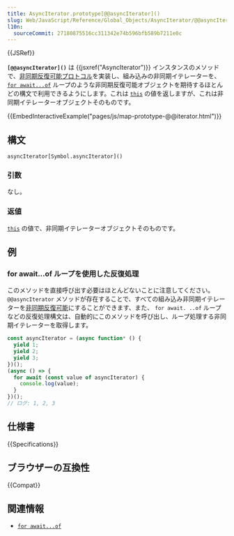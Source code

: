 ```yaml
---
title: AsyncIterator.prototype[@@asyncIterator]()
slug: Web/JavaScript/Reference/Global_Objects/AsyncIterator/@@asyncIterator
l10n:
  sourceCommit: 27180875516cc311342e74b596bfb589b7211e0c
---
```


{{JSRef}}

**`[@@asyncIterator]()`** は {{jsxref("AsyncIterator")}} インスタンスのメソッドで、[非同期反復可能プロトコル](/ja/docs/Web/JavaScript/Reference/Iteration_protocols#非同期イテレーターと非同期反復可能プロトコル)を実装し、組み込みの非同期イテレーターを、 [`for await...of`](/ja/docs/Web/JavaScript/Reference/Statements/for-await...of) ループのような非同期反復可能オブジェクトを期待するほとんどの構文で利用できるようにします。これは [`this`](/ja/docs/Web/JavaScript/Reference/Operators/this) の値を返しますが、これは非同期イテレーターオブジェクトそのものです。

{{EmbedInteractiveExample("pages/js/map-prototype-@@iterator.html")}}

## 構文

```js-nolint
asyncIterator[Symbol.asyncIterator]()
```

### 引数

なし。

### 返値

[`this`](/ja/docs/Web/JavaScript/Reference/Operators/this) の値で、非同期イテレーターオブジェクトそのものです。

## 例

### for await...of ループを使用した反復処理

このメソッドを直接呼び出す必要はほとんどないことに注意してください。 `@@asyncIterator` メソッドが存在することで、すべての組み込み非同期イテレーターを[非同期反復可能](/ja/docs/Web/JavaScript/Reference/Iteration_protocols#非同期反復処理可能プロトコル)にすることができます、また、 `for await. ..of` ループなどの反復処理構文は、自動的にこのメソッドを呼び出し、ループ処理する非同期イテレーターを取得します。

```js
const asyncIterator = (async function* () {
  yield 1;
  yield 2;
  yield 3;
})();
(async () => {
  for await (const value of asyncIterator) {
    console.log(value);
  }
})();
// ログ: 1, 2, 3
```

## 仕様書

{{Specifications}}

## ブラウザーの互換性

{{Compat}}

## 関連情報

- [`for await...of`](/ja/docs/Web/JavaScript/Reference/Statements/for-await...of)
